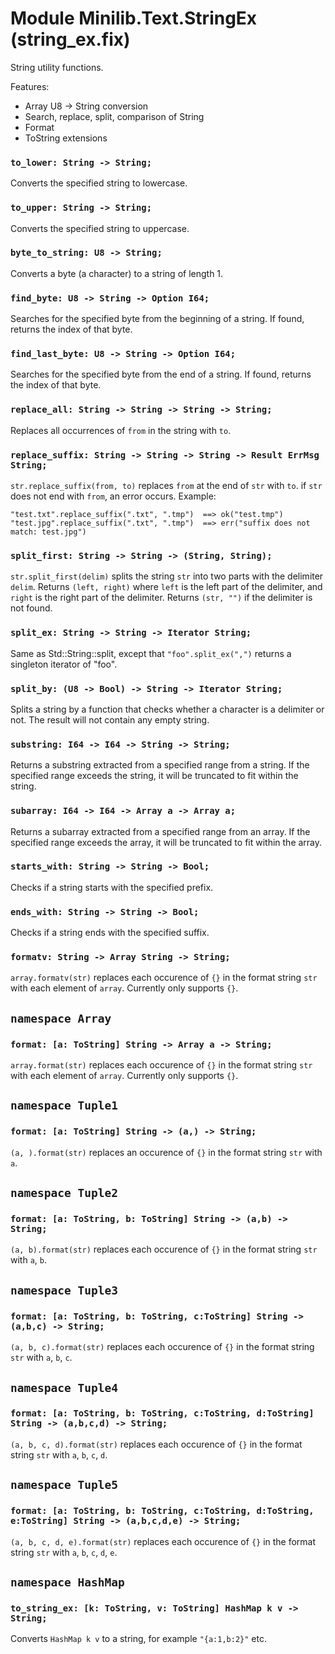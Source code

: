 # Module Minilib.Text.StringEx (string_ex.fix)

String utility functions.

Features:
- Array U8 -> String conversion
- Search, replace, split, comparison of String
- Format
- ToString extensions

### `to_lower: String -> String;`

Converts the specified string to lowercase.

### `to_upper: String -> String;`

Converts the specified string to uppercase.

### `byte_to_string: U8 -> String;`

Converts a byte (a character) to a string of length 1.

### `find_byte: U8 -> String -> Option I64;`

Searches for the specified byte from the beginning of a string.
If found, returns the index of that byte.

### `find_last_byte: U8 -> String -> Option I64;`

Searches for the specified byte from the end of a string.
If found, returns the index of that byte.

### `replace_all: String -> String -> String -> String;`

Replaces all occurrences of `from` in the string with `to`.

### `replace_suffix: String -> String -> String -> Result ErrMsg String;`

`str.replace_suffix(from, to)` replaces `from` at the end of `str` with `to`.
if `str` does not end with `from`, an error occurs.
Example:
```
"test.txt".replace_suffix(".txt", ".tmp")  ==> ok("test.tmp")
"test.jpg".replace_suffix(".txt", ".tmp")  ==> err("suffix does not match: test.jpg")
```

### `split_first: String -> String -> (String, String);`

`str.split_first(delim)` splits the string `str` into two parts with the delimiter `delim`.
Returns `(left, right)` where `left` is the left part of the delimiter, and
`right` is the right part of the delimiter.
Returns `(str, "")` if the delimiter is not found.

### `split_ex: String -> String -> Iterator String;`

Same as Std::String::split, except that `"foo".split_ex(",")` returns a singleton iterator of "foo".

### `split_by: (U8 -> Bool) -> String -> Iterator String;`

Splits a string by a function that checks whether a character is a delimiter or not.
The result will not contain any empty string.

### `substring: I64 -> I64 -> String -> String;`

Returns a substring extracted from a specified range from a string.
If the specified range exceeds the string, it will be truncated to fit within the string.

### `subarray: I64 -> I64 -> Array a -> Array a;`

Returns a subarray extracted from a specified range from an array.
If the specified range exceeds the array, it will be truncated to fit within the array.

### `starts_with: String -> String -> Bool;`

Checks if a string starts with the specified prefix.

### `ends_with: String -> String -> Bool;`

Checks if a string ends with the specified suffix.

### `formatv: String -> Array String -> String;`

`array.formatv(str)` replaces each occurence of `{}` in the format string `str`
with each element of `array`.
Currently only supports `{}`.

## `namespace Array`

### `format: [a: ToString] String -> Array a -> String;`

`array.format(str)` replaces each occurence of `{}` in the format string `str`
with each element of `array`.
Currently only supports `{}`.

## `namespace Tuple1`

### `format: [a: ToString] String -> (a,) -> String;`

`(a, ).format(str)` replaces an occurence of `{}` in the format string `str`
with `a`.

## `namespace Tuple2`

### `format: [a: ToString, b: ToString] String -> (a,b) -> String;`

`(a, b).format(str)` replaces each occurence of `{}` in the format string `str`
with `a`, `b`.

## `namespace Tuple3`

### `format: [a: ToString, b: ToString, c:ToString] String -> (a,b,c) -> String;`

`(a, b, c).format(str)` replaces each occurence of `{}` in the format string `str`
with `a`, `b`, `c`.

## `namespace Tuple4`

### `format: [a: ToString, b: ToString, c:ToString, d:ToString] String -> (a,b,c,d) -> String;`

`(a, b, c, d).format(str)` replaces each occurence of `{}` in the format string `str`
with `a`, `b`, `c`, `d`.

## `namespace Tuple5`

### `format: [a: ToString, b: ToString, c:ToString, d:ToString, e:ToString] String -> (a,b,c,d,e) -> String;`

`(a, b, c, d, e).format(str)` replaces each occurence of `{}` in the format string `str`
with `a`, `b`, `c`, `d`, `e`.

## `namespace HashMap`

### `to_string_ex: [k: ToString, v: ToString] HashMap k v -> String;`

Converts `HashMap k v` to a string, for example `"{a:1,b:2}"` etc.

